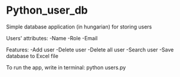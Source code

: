 # Python_user_db
Simple database application (in hungarian) for storing users

Users' attributes:
  -Name
  -Role
  -Email
  
Features:
  -Add user
  -Delete user
  -Delete all user
  -Search user
  -Save database to Excel file
  
To run the app, write in terminal: python users.py
